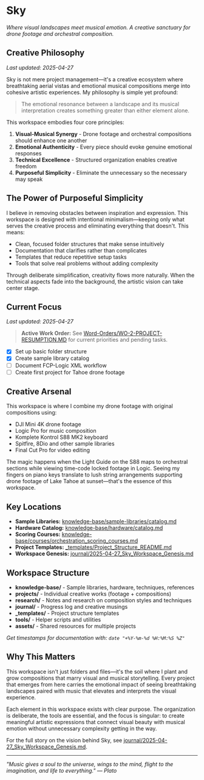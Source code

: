 # Sky

*Where visual landscapes meet musical emotion. A creative sanctuary for drone footage and orchestral composition.*

## Creative Philosophy
*Last updated: 2025-04-27*

Sky is not mere project management—it's a creative ecosystem where breathtaking aerial vistas and emotional musical compositions merge into cohesive artistic experiences. My philosophy is simple yet profound:

> The emotional resonance between a landscape and its musical interpretation creates something greater than either element alone.

This workspace embodies four core principles:
1. **Visual-Musical Synergy** - Drone footage and orchestral compositions should enhance one another
2. **Emotional Authenticity** - Every piece should evoke genuine emotional responses
3. **Technical Excellence** - Structured organization enables creative freedom
4. **Purposeful Simplicity** - Eliminate the unnecessary so the necessary may speak

## The Power of Purposeful Simplicity

I believe in removing obstacles between inspiration and expression. This workspace is designed with intentional minimalism—keeping only what serves the creative process and eliminating everything that doesn't. This means:

- Clean, focused folder structures that make sense intuitively
- Documentation that clarifies rather than complicates
- Templates that reduce repetitive setup tasks
- Tools that solve real problems without adding complexity

Through deliberate simplification, creativity flows more naturally. When the technical aspects fade into the background, the artistic vision can take center stage.

## Current Focus
*Last updated: 2025-04-27*

> **Active Work Order:** See [Word-Orders/WO-2-PROJECT-RESUMPTION.MD](Word-Orders/WO-2-PROJECT-RESUMPTION.MD) for current priorities and pending tasks.

- [x] Set up basic folder structure
- [x] Create sample library catalog
- [ ] Document FCP-Logic XML workflow
- [ ] Create first project for Tahoe drone footage

## Creative Arsenal

This workspace is where I combine my drone footage with original compositions using:
- DJI Mini 4K drone footage
- Logic Pro for music composition
- Komplete Kontrol S88 MK2 keyboard
- Spitfire, 8Dio and other sample libraries
- Final Cut Pro for video editing

The magic happens when the Light Guide on the S88 maps to orchestral sections while viewing time-code locked footage in Logic. Seeing my fingers on piano keys translate to lush string arrangements supporting drone footage of Lake Tahoe at sunset—that's the essence of this workspace.

## Key Locations

- **Sample Libraries:** [knowledge-base/sample-libraries/catalog.md](knowledge-base/sample-libraries/catalog.md)
- **Hardware Catalog:** [knowledge-base/hardware/catalog.md](knowledge-base/hardware/catalog.md)
- **Scoring Courses:** [knowledge-base/courses/orchestration_scoring_courses.md](knowledge-base/courses/orchestration_scoring_courses.md)
- **Project Templates:** [_templates/Project_Structure_README.md](_templates/Project_Structure_README.md)
- **Workspace Genesis:** [journal/2025-04-27_Sky_Workspace_Genesis.md](journal/2025-04-27_Sky_Workspace_Genesis.md)

## Workspace Structure

- **knowledge-base/** - Sample libraries, hardware, techniques, references
- **projects/** - Individual creative works (footage + compositions)
- **research/** - Notes and research on composition styles and techniques
- **journal/** - Progress log and creative musings
- **_templates/** - Project structure templates
- **tools/** - Helper scripts and utilities
- **assets/** - Shared resources for multiple projects

*Get timestamps for documentation with: `date "+%Y-%m-%d %H:%M:%S %Z"`*

## Why This Matters

This workspace isn't just folders and files—it's the soil where I plant and grow compositions that marry visual and musical storytelling. Every project that emerges from here carries the emotional impact of seeing breathtaking landscapes paired with music that elevates and interprets the visual experience.

Each element in this workspace exists with clear purpose. The organization is deliberate, the tools are essential, and the focus is singular: to create meaningful artistic expressions that connect visual beauty with musical emotion without unnecessary complexity getting in the way.

For the full story on the vision behind Sky, see [journal/2025-04-27_Sky_Workspace_Genesis.md](journal/2025-04-27_Sky_Workspace_Genesis.md).

---

*"Music gives a soul to the universe, wings to the mind, flight to the imagination, and life to everything." — Plato*
